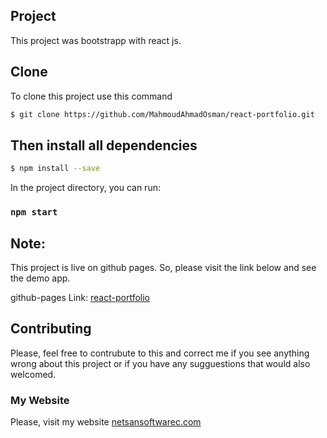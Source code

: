 
## Project
This project was bootstrapp with react js.


## Clone

To clone this project use this command

```bash
$ git clone https://github.com/MahmoudAhmadOsman/react-portfolio.git
```


## Then install all dependencies

```bash
$ npm install --save
```

In the project directory, you can run:

### `npm start`


## Note:

This project is live on github pages. So, please visit the link below and see the demo app.

github-pages Link: [react-portfolio](https://mahmoudahmadosman.github.io/react-portfolio/)


## Contributing

Please, feel free to contrubute to this and correct me if you see anything wrong about this project or if you have any sugguestions that would also welcomed.


### My Website

Please, visit my website
[netsansoftwarec.com](https://www.netsansoftware.com/)